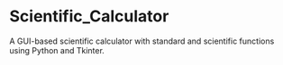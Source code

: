 # Scientific_Calculator
 A GUI-based scientific calculator with standard and scientific functions using  Python and Tkinter. 
